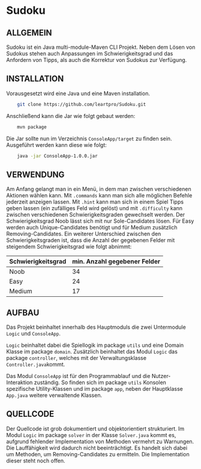 # Sudoku

## ALLGEMEIN

Sudoku ist ein Java multi-module-Maven CLI Projekt.
Neben dem Lösen von Sudokus stehen auch Anpassungen im Schwierigkeitsgrad
und das Anfordern von Tipps, als auch die Korrektur von Sudokus zur Verfügung.

## INSTALLATION

Vorausgesetzt wird eine Java und eine Maven installation.

```sh
    git clone https://github.com/leartpro/Sudoku.git
```

Anschließend kann die Jar wie folgt gebaut werden:
```sh
    mvn package
```
Die Jar sollte nun im Verzeichnis `ConsoleApp/target` zu finden sein.
Ausgeführt werden kann diese wie folgt:
```sh
    java -jar ConsoleApp-1.0.0.jar
```

## VERWENDUNG

Am Anfang gelangt man in ein Menü, in dem man zwischen verschiedenen Aktionen wählen kann.
Mit `.commands` kann man sich alle möglichen Befehle jederzeit anzeigen lassen.
Mit `.hint` kann man sich in einem Spiel Tipps geben lassen (ein zufälliges Feld wird gelöst)
und mit `.difficulty` kann zwischen verschiedenen Schwierigkeitsgraden gewechselt werden.
Der Schwierigkeitsgrad Noob lässt sich mit nur Sole-Candidates lösen.
Für Easy werden auch Unique-Candidates benötigt und für Medium zusätzlich Removing-Candidates.
Ein weiterer Unterschied zwischen den Schwierigkeitsgraden ist, 
dass die Anzahl der gegebenen Felder mit steigendem Schwierigkeitsgrad wie folgt abnimmt:

| Schwierigkeitsgrad | min. Anzahl gegebener Felder |
|--------------------|------------------------------|
| Noob               | 34                           |
| Easy               | 24                           |
| Medium             | 17                           |

## AUFBAU

Das Projekt beinhaltet innerhalb des Hauptmoduls die zwei Untermodule `Logic` und `ConsoleApp`.

`Logic` beinhaltet dabei die Spiellogik im package `utils` und eine Domain Klasse im package `domain`.
Zusätzlich beinhaltet das Modul `Logic` das package `controller`, welches mit der Verwaltungsklasse `Controller.java`kommt.

Das Modul `ConsoleApp` ist für den Programmablauf und die Nutzer-Interaktion zuständig.
So finden sich im package `utils` Konsolen spezifische Utility-Klassen und im package `app`,
neben der Hauptklasse `App.java` weitere verwaltende Klassen.

## QUELLCODE

Der Quellcode ist grob dokumentiert und objektorientiert strukturiert.
Im Modul `Logic` im package `solver` in der Klasse `Solver.java` kommt es,
aufgrund fehlender Implementation von Methoden vermehrt zu Warnungen.
Die Lauffähigkeit wird dadurch nicht beeinträchtigt.
Es handelt sich dabei um Methoden, um Removing-Candidates zu ermitteln.
Die Implementation dieser steht noch offen.
